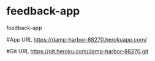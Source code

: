 # feedback-app
feedback-app

#App URL
https://damp-harbor-88270.herokuapp.com/
 
#Git URL
https://git.heroku.com/damp-harbor-88270.git
